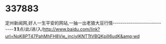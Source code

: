 # 337883
定州新闻网,好人一生平安的网站,一抽一出老狼大豆行情----------------------------🏌🏌点/此/进/入/http://www.baidu.com/link?url=NoK8PT47PahMhFH8Vie_jnciyIKNTTtVBQKpill6udK&amp;wd
